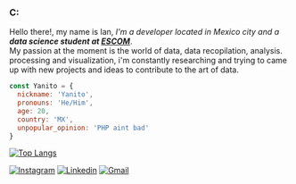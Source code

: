 ### C:
Hello there!, my name is Ian, *I'm a developer located in Mexico city and a **data science student at [ESCOM](https://www.escom.ipn.mx/)***.      
My passion at the moment is the world of data, data recopilation, analysis. processing and visualization, i'm constantly researching and trying to came up with new projects and ideas to contribute to the art of data.

```javascript
const Yanito = {
  nickname: 'Yanito',
  pronouns: 'He/Him',
  age: 20,
  country: 'MX',
  unpopular_opinion: 'PHP aint bad'
}
```

[![Top Langs](https://github-readme-stats.vercel.app/api/top-langs/?username=ianse&layout=compact&theme=synthwave)](https://github.com/anuraghazra/github-readme-stats)

[![Instagram](https://shields.io/badge/-Instagram-E4405F?logo=instagram&logoColor=white&style=for-the-badge)](https://www.instagram.com/yanito.ls)
[![Linkedin](https://shields.io/badge/-LinkedIn-0A66C2?logo=linkedin&logoColor=white&style=for-the-badge)](https://www.linkedin.com/in/yanitols/)
[![Gmail](https://img.shields.io/badge/Gmail-D14836?style=for-the-badge&logo=Gmail&logoColor=white)](mailto:ilopezjsanchez@gmail.com)
